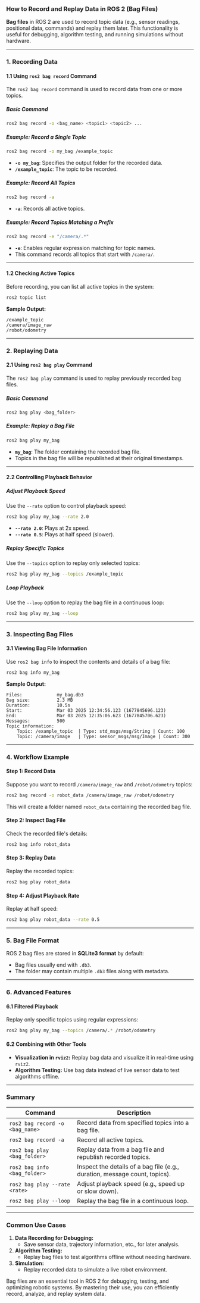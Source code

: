 ### **How to Record and Replay Data in ROS 2 (Bag Files)**

**Bag files** in ROS 2 are used to record topic data (e.g., sensor readings, positional data, commands) and replay them later. This functionality is useful for debugging, algorithm testing, and running simulations without hardware.

------

### **1. Recording Data**

#### **1.1 Using `ros2 bag record` Command**

The `ros2 bag record` command is used to record data from one or more topics.

##### **Basic Command**

```bash
ros2 bag record -o <bag_name> <topic1> <topic2> ...
```

##### **Example: Record a Single Topic**

```bash
ros2 bag record -o my_bag /example_topic
```

- **`-o my_bag`**: Specifies the output folder for the recorded data.
- **`/example_topic`**: The topic to be recorded.

##### **Example: Record All Topics**

```bash
ros2 bag record -a
```

- **`-a`**: Records all active topics.

##### **Example: Record Topics Matching a Prefix**

```bash
ros2 bag record -e "/camera/.*"
```

- **`-e`**: Enables regular expression matching for topic names.
- This command records all topics that start with `/camera/`.

------

#### **1.2 Checking Active Topics**

Before recording, you can list all active topics in the system:

```bash
ros2 topic list
```

**Sample Output:**

```
/example_topic
/camera/image_raw
/robot/odometry
```

------

### **2. Replaying Data**

#### **2.1 Using `ros2 bag play` Command**

The `ros2 bag play` command is used to replay previously recorded bag files.

##### **Basic Command**

```bash
ros2 bag play <bag_folder>
```

##### **Example: Replay a Bag File**

```bash
ros2 bag play my_bag
```

- **`my_bag`**: The folder containing the recorded bag file.
- Topics in the bag file will be republished at their original timestamps.

------

#### **2.2 Controlling Playback Behavior**

##### **Adjust Playback Speed**

Use the `--rate` option to control playback speed:

```bash
ros2 bag play my_bag --rate 2.0
```

- **`--rate 2.0`**: Plays at 2x speed.
- **`--rate 0.5`**: Plays at half speed (slower).

##### **Replay Specific Topics**

Use the `--topics` option to replay only selected topics:

```bash
ros2 bag play my_bag --topics /example_topic
```

##### **Loop Playback**

Use the `--loop` option to replay the bag file in a continuous loop:

```bash
ros2 bag play my_bag --loop
```

------

### **3. Inspecting Bag Files**

#### **3.1 Viewing Bag File Information**

Use `ros2 bag info` to inspect the contents and details of a bag file:

```bash
ros2 bag info my_bag
```

**Sample Output:**

```
Files:             my_bag.db3
Bag size:          2.3 MB
Duration:          10.5s
Start:             Mar 03 2025 12:34:56.123 (1677845696.123)
End:               Mar 03 2025 12:35:06.623 (1677845706.623)
Messages:          500
Topic information:
    Topic: /example_topic  | Type: std_msgs/msg/String | Count: 100
    Topic: /camera/image   | Type: sensor_msgs/msg/Image | Count: 300
```

------

### **4. Workflow Example**

#### **Step 1: Record Data**

Suppose you want to record `/camera/image_raw` and `/robot/odometry` topics:

```bash
ros2 bag record -o robot_data /camera/image_raw /robot/odometry
```

This will create a folder named `robot_data` containing the recorded bag file.

#### **Step 2: Inspect Bag File**

Check the recorded file's details:

```bash
ros2 bag info robot_data
```

#### **Step 3: Replay Data**

Replay the recorded topics:

```bash
ros2 bag play robot_data
```

#### **Step 4: Adjust Playback Rate**

Replay at half speed:

```bash
ros2 bag play robot_data --rate 0.5
```

------

### **5. Bag File Format**

ROS 2 bag files are stored in **SQLite3 format** by default:

- Bag files usually end with `.db3`.
- The folder may contain multiple `.db3` files along with metadata.

------

### **6. Advanced Features**

#### **6.1 Filtered Playback**

Replay only specific topics using regular expressions:

```bash
ros2 bag play my_bag --topics /camera/.* /robot/odometry
```

#### **6.2 Combining with Other Tools**

- **Visualization in `rviz2`:** Replay bag data and visualize it in real-time using `rviz2`.
- **Algorithm Testing:** Use bag data instead of live sensor data to test algorithms offline.

------

### **Summary**

| **Command**                     | **Description**                                              |
| ------------------------------- | ------------------------------------------------------------ |
| `ros2 bag record -o <bag_name>` | Record data from specified topics into a bag file.           |
| `ros2 bag record -a`            | Record all active topics.                                    |
| `ros2 bag play <bag_folder>`    | Replay data from a bag file and republish recorded topics.   |
| `ros2 bag info <bag_folder>`    | Inspect the details of a bag file (e.g., duration, message count, topics). |
| `ros2 bag play --rate <rate>`   | Adjust playback speed (e.g., speed up or slow down).         |
| `ros2 bag play --loop`          | Replay the bag file in a continuous loop.                    |

------

### **Common Use Cases**

1. **Data Recording for Debugging:**
   - Save sensor data, trajectory information, etc., for later analysis.
2. **Algorithm Testing:**
   - Replay bag files to test algorithms offline without needing hardware.
3. **Simulation:**
   - Replay recorded data to simulate a live robot environment.

Bag files are an essential tool in ROS 2 for debugging, testing, and optimizing robotic systems. By mastering their use, you can efficiently record, analyze, and replay system data.
